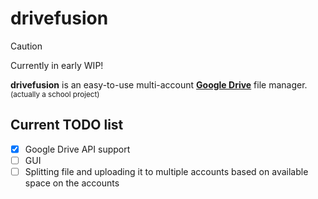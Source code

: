 # drivefusion
> [!CAUTION]
> Currently in early WIP!

**drivefusion** is an easy-to-use multi-account [**Google Drive**](https://drive.google.com) file manager.  
<sub>(actually a school project)</sub>
## Current TODO list
- [x] Google Drive API support
- [ ] GUI
- [ ] Splitting file and uploading it to multiple accounts based on available space on the accounts
